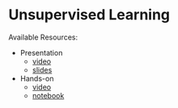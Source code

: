 # Unsupervised Learning
Available Resources:
* Presentation
	* [video](https://youtu.be/8y7jgfJ8vTA)
	* [slides](https://github.com/jmartinezheras/2018-MachineLearning-Lectures-ESA/blob/master/5_UnsupervisedLearning/5_UnsupervisedLearning.pdf)
* Hands-on
	* [video](https://dlmultimedia.esa.int/download/public/videos/2048/04/010/4804_010_AR_EN.mp4)
	* [notebook](https://github.com/jmartinezheras/2018-MachineLearning-Lectures-ESA/blob/master/5_UnsupervisedLearning/5_Unsupervised_DowJones.ipynb)
